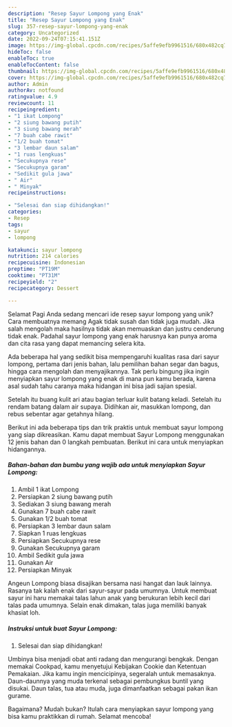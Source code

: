 ```yaml
---
description: "Resep Sayur Lompong yang Enak"
title: "Resep Sayur Lompong yang Enak"
slug: 357-resep-sayur-lompong-yang-enak
category: Uncategorized
date: 2022-09-24T07:15:41.151Z
image: https://img-global.cpcdn.com/recipes/5affe9efb9961516/680x482cq70/sayur-lompong-foto-resep-utama.jpg
hideToc: false
enableToc: true
enableTocContent: false
thumbnail: https://img-global.cpcdn.com/recipes/5affe9efb9961516/680x482cq70/sayur-lompong-foto-resep-utama.jpg
cover: https://img-global.cpcdn.com/recipes/5affe9efb9961516/680x482cq70/sayur-lompong-foto-resep-utama.jpg
author: Admin
authorAv: notfound
ratingvalue: 4.9
reviewcount: 11
recipeingredient:
- "1 ikat Lompong"
- "2 siung bawang putih"
- "3 siung bawang merah"
- "7 buah cabe rawit"
- "1/2 buah tomat"
- "3 lembar daun salam"
- "1 ruas lengkuas"
- "Secukupnya rese"
- "Secukupnya garam"
- "Sedikit gula jawa"
- " Air"
- " Minyak"
recipeinstructions:

- "Selesai dan siap dihidangkan!"
categories:
- Resep
tags:
- sayur
- lompong

katakunci: sayur lompong 
nutrition: 214 calories
recipecuisine: Indonesian
preptime: "PT19M"
cooktime: "PT31M"
recipeyield: "2"
recipecategory: Dessert

---
```



Selamat Pagi Anda sedang mencari ide resep sayur lompong yang unik? Cara membuatnya memang Agak tidak susah dan tidak juga mudah. Jika salah mengolah maka hasilnya tidak akan memuaskan dan justru cenderung tidak enak. Padahal sayur lompong yang enak harusnya kan punya aroma dan cita rasa yang dapat memancing selera kita.


Ada beberapa hal yang sedikit bisa mempengaruhi kualitas rasa dari sayur lompong, pertama dari jenis bahan, lalu pemilihan bahan segar dan bagus, hingga cara mengolah dan menyajikannya. Tak perlu bingung jika ingin menyiapkan sayur lompong yang enak di mana pun kamu berada, karena asal sudah tahu caranya maka hidangan ini bisa jadi sajian spesial.

Setelah itu buang kulit ari atau bagian terluar kulit batang keladi. Setelah itu rendam batang dalam air supaya. Didihkan air, masukkan lompong, dan rebus sebentar agar getahnya hilang.


Berikut ini ada beberapa tips dan trik praktis untuk membuat sayur lompong yang siap dikreasikan. Kamu dapat membuat Sayur Lompong menggunakan 12 jenis bahan dan 0 langkah pembuatan. Berikut ini cara untuk menyiapkan hidangannya.

<!--inarticleads1-->

##### Bahan-bahan dan bumbu yang wajib ada untuk menyiapkan Sayur Lompong:

1. Ambil 1 ikat Lompong
1. Persiapkan 2 siung bawang putih
1. Sediakan 3 siung bawang merah
1. Gunakan 7 buah cabe rawit
1. Gunakan 1/2 buah tomat
1. Persiapkan 3 lembar daun salam
1. Siapkan 1 ruas lengkuas
1. Persiapkan Secukupnya rese
1. Gunakan Secukupnya garam
1. Ambil Sedikit gula jawa
1. Gunakan  Air
1. Persiapkan  Minyak


Angeun Lompong biasa disajikan bersama nasi hangat dan lauk lainnya. Rasanya tak kalah enak dari sayur-sayur pada umumnya. Untuk membuat sayur ini haru memakai talas lahun anak yang berukuran lebih kecil dari talas pada umumnya. Selain enak dimakan, talas juga memiliki banyak khasiat loh. 

<!--inarticleads2-->

##### Instruksi untuk buat Sayur Lompong:


1. Selesai dan siap dihidangkan!

Umbinya bisa menjadi obat anti radang dan mengurangi bengkak. Dengan memakai Cookpad, kamu menyetujui Kebijakan Cookie dan Ketentuan Pemakaian. Jika kamu ingin mencicipinya, segeralah untuk memasaknya. Daun-daunnya yang muda terkenal sebagai pembungkus buntil yang disukai. Daun talas, tua atau muda, juga dimanfaatkan sebagai pakan ikan gurame. 

Bagaimana? Mudah bukan? Itulah cara menyiapkan sayur lompong yang bisa kamu praktikkan di rumah. Selamat mencoba!
